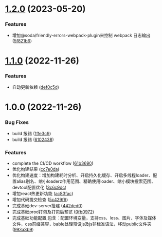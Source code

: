 # [1.2.0](https://github.com/wangliang101/react_spa_tpl/compare/v1.1.0...v1.2.0) (2023-05-20)


### Features

* 增加@soda/friendly-errors-webpack-plugin来控制 webpack 日志输出 ([5f821b6](https://github.com/wangliang101/react_spa_tpl/commit/5f821b63260bd16a864b857e303941432a31447a))

# [1.1.0](https://github.com/wangliang101/react_spa_tpl/compare/v1.0.0...v1.1.0) (2022-11-26)


### Features

* 自动更新依赖 ([def0c5d](https://github.com/wangliang101/react_spa_tpl/commit/def0c5dd736ca83fd1e45f2c089a49c0c2991cab))

# 1.0.0 (2022-11-26)


### Bug Fixes

* build 报错 ([1ffe3c9](https://github.com/wangliang101/react_spa_tpl/commit/1ffe3c9ace8716d83a95462c1defdc53acdbb9e6))
* build 报错 ([6102438](https://github.com/wangliang101/react_spa_tpl/commit/61024380023999e177a59fe8094dfcda2955c104))


### Features

* complete the CI/CD workflow ([61b3690](https://github.com/wangliang101/react_spa_tpl/commit/61b36909e69c28103dc802b182c227ef4c5a7633))
* 优化构建结果 ([cc7e0da](https://github.com/wangliang101/react_spa_tpl/commit/cc7e0da32c2c52eb806b213e4288f88e355ec740))
* 优化构建速度：增加构建耗时分析、开启持久化缓存、开启多线程loader、配置alias别名、缩小loaderz作用范围、精确使用loader、缩小模块搜索范围、devtool配置优化 ([3c6c9dc](https://github.com/wangliang101/react_spa_tpl/commit/3c6c9dc84303bf1c9ce0a79298359b35b02dfc14))
* 增加react热更新功能 ([ac83fac](https://github.com/wangliang101/react_spa_tpl/commit/ac83facba0a6e2b3b0d29138ba0ffbca53a06c88))
* 增加代码提交检查 ([5c429f9](https://github.com/wangliang101/react_spa_tpl/commit/5c429f976d251c30fc2d9df553be9afd2e260c05))
* 完成基础dev-server搭建 ([442ded0](https://github.com/wangliang101/react_spa_tpl/commit/442ded0f75493d73da56492d4acc5f79d5615d59))
* 完成基础prod打包及打包后预览 ([0fb0972](https://github.com/wangliang101/react_spa_tpl/commit/0fb0972d40ca5722910607b29f7c40530b85f05b))
* 完成基础功能配置,包含：配置环境变量，支持css、less、图片、字体及媒体文件，css前缀兼容，bable处理预设js及js非标准语法，移动public文件夹 ([993a3b9](https://github.com/wangliang101/react_spa_tpl/commit/993a3b903f98aadce482fb231e8508df98a66754))
